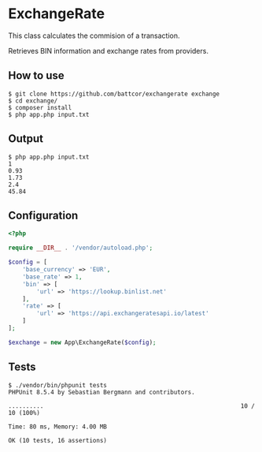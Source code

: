 # ExchangeRate

This class calculates the commision of a transaction.

Retrieves BIN information and exchange rates from providers.


## How to use

```
$ git clone https://github.com/battcor/exchangerate exchange
$ cd exchange/
$ composer install
$ php app.php input.txt
```

## Output

```
$ php app.php input.txt
1
0.93
1.73
2.4
45.84
```

## Configuration

```php
<?php

require __DIR__ . '/vendor/autoload.php';

$config = [
    'base_currency' => 'EUR',
    'base_rate' => 1,
    'bin' => [
        'url' => 'https://lookup.binlist.net'
    ],
    'rate' => [
        'url' => 'https://api.exchangeratesapi.io/latest'
    ]
];

$exchange = new App\ExchangeRate($config);
```

## Tests

```
$ ./vendor/bin/phpunit tests
PHPUnit 8.5.4 by Sebastian Bergmann and contributors.

..........                                                        10 / 10 (100%)

Time: 80 ms, Memory: 4.00 MB

OK (10 tests, 16 assertions)
```
